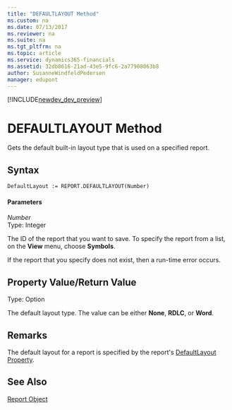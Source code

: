 ```yaml
---
title: "DEFAULTLAYOUT Method"
ms.custom: na
ms.date: 07/13/2017
ms.reviewer: na
ms.suite: na
ms.tgt_pltfrm: na
ms.topic: article
ms.service: dynamics365-financials
ms.assetid: 32db8616-21ad-43e5-9fc6-2a77908063b8
author: SusanneWindfeldPedersen
manager: edupont
---
```


[!INCLUDE[newdev_dev_preview](../includes/newdev_dev_preview.md)]

# DEFAULTLAYOUT Method
Gets the default built-in layout type that is used on a specified report.  

## Syntax  

```  
DefaultLayout := REPORT.DEFAULTLAYOUT(Number)  
```  

#### Parameters  
 *Number*  
 Type: Integer  

 The ID of the report that you want to save. To specify the report from a list, on the **View** menu, choose **Symbols**.  

 If the report that you specify does not exist, then a run-time error occurs.  

## Property Value/Return Value  
 Type: Option  

 The default layout type. The value can be either **None**, **RDLC**, or **Word**.  

## Remarks  
 The default layout for a report is specified by the report's [DefaultLayout Property](../properties/devenv-DefaultLayout-Property.md).  

## See Also  
 [Report Object](../devenv-report-object.md)   

